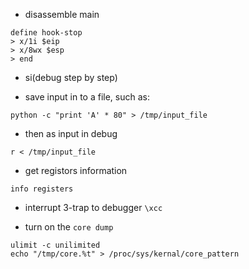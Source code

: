 * disassemble main

```
define hook-stop
> x/1i $eip
> x/8wx $esp
> end
```
* si(debug step by step)

* save input in to a file, such as:
```
python -c "print 'A' * 80" > /tmp/input_file
```
* then as input in debug
```
r < /tmp/input_file
```

* get registors information
```
info registers
```

* interrupt 3-trap to debugger `\xcc`

* turn on the `core dump`
```
ulimit -c unilimited
echo "/tmp/core.%t" > /proc/sys/kernal/core_pattern
```

